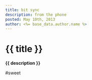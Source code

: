 ```yaml
---
title: bit sync
description: from the phone
posted: May 10th, 2013
author: <%= base_data.author.name %>
---
```


# {{ title }}

**{{ description }}**

#sweet
